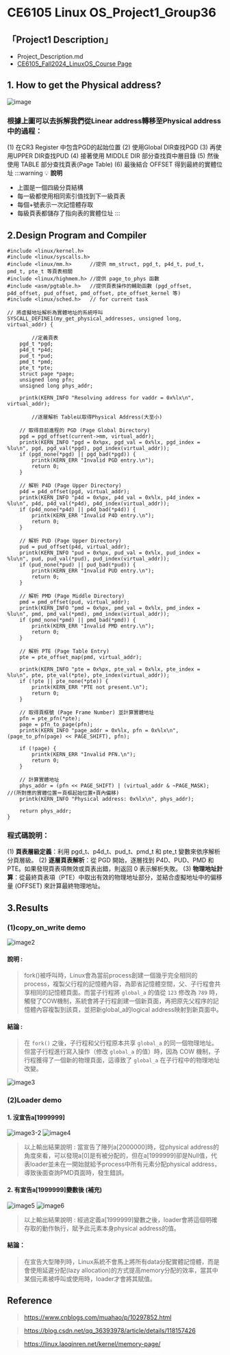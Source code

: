 CE6105 Linux OS_Project1_Group36
===

## 「Project1 Description」
- Project_Description.md
- [CE6105_Fall2024_LinuxOS_Course Page](https://staff.csie.ncu.edu.tw/hsufh/COURSES/FALL2024/linux_project_1.html)

## 1. How to get the Physical address?

![image](https://hackmd.io/_uploads/HJ8m-E2Z1l.png)


### 根據上圖可以去拆解我們從Linear address轉移至Physical address中的過程：

(1) 在CR3 Register 中包含PGD的起始位置
(2) 使用Global DIR查找PGD
(3) 再使用UPPER DIR查找PUD
(4) 接著使用 MIDDLE DIR 部分查找頁中層目錄
(5) 然後使用 TABLE 部分查找頁表(Page Table)
(6) 最後結合 OFFSET 得到最終的實體位址
:::warning
💡 **說明**
- 上圖是一個四級分頁結構
- 每一級都使用相同索引值找到下一級頁表
- 每個+號表示一次記憶體存取
- 每級頁表都儲存了指向表的實體位址
:::

## 2.Design Program and Compiler

```c=
#include <linux/kernel.h>                
#include <linux/syscalls.h>
#include <linux/mm.h>      //提供 mm_struct, pgd_t, p4d_t, pud_t, pmd_t, pte_t 等頁表相關
#include <linux/highmem.h> //提供 page_to_phys 函數
#include <asm/pgtable.h>   //提供頁表操作的輔助函數 (pgd_offset, p4d_offset, pud_offset, pmd_offset, pte_offset_kernel 等)
#include <linux/sched.h>   // for current task

// 將虛擬地址解析為實體地址的系統呼叫
SYSCALL_DEFINE1(my_get_physical_addresses, unsigned long, virtual_addr) {

		//定義頁表
    pgd_t *pgd;
    p4d_t *p4d;
    pud_t *pud;
    pmd_t *pmd;
    pte_t *pte;
    struct page *page;
    unsigned long pfn;
    unsigned long phys_addr;

    printk(KERN_INFO "Resolving address for vaddr = 0x%lx\n", virtual_addr);

		//逐層解析 Table以取得Physical Address(大至小)
		
    // 取得目前進程的 PGD (Page Global Directory)
    pgd = pgd_offset(current->mm, virtual_addr);
    printk(KERN_INFO "pgd = 0x%px, pgd_val = 0x%lx, pgd_index = %lu\n", pgd, pgd_val(*pgd), pgd_index(virtual_addr));
    if (pgd_none(*pgd) || pgd_bad(*pgd)) {
        printk(KERN_ERR "Invalid PGD entry.\n");
        return 0;
    }

    // 解析 P4D (Page Upper Directory)
    p4d = p4d_offset(pgd, virtual_addr);
    printk(KERN_INFO "p4d = 0x%px, p4d_val = 0x%lx, p4d_index = %lu\n", p4d, p4d_val(*p4d), p4d_index(virtual_addr));
    if (p4d_none(*p4d) || p4d_bad(*p4d)) {
        printk(KERN_ERR "Invalid P4D entry.\n");
        return 0;
    }

    // 解析 PUD (Page Upper Directory)
    pud = pud_offset(p4d, virtual_addr);
    printk(KERN_INFO "pud = 0x%px, pud_val = 0x%lx, pud_index = %lu\n", pud, pud_val(*pud), pud_index(virtual_addr));
    if (pud_none(*pud) || pud_bad(*pud)) {
        printk(KERN_ERR "Invalid PUD entry.\n");
        return 0;
    }

    // 解析 PMD (Page Middle Directory)
    pmd = pmd_offset(pud, virtual_addr);
    printk(KERN_INFO "pmd = 0x%px, pmd_val = 0x%lx, pmd_index = %lu\n", pmd, pmd_val(*pmd), pmd_index(virtual_addr));
    if (pmd_none(*pmd) || pmd_bad(*pmd)) {
        printk(KERN_ERR "Invalid PMD entry.\n");
        return 0;
    }

    // 解析 PTE (Page Table Entry)
    pte = pte_offset_map(pmd, virtual_addr);
    
    printk(KERN_INFO "pte = 0x%px, pte_val = 0x%lx, pte_index = %lu\n", pte, pte_val(*pte), pte_index(virtual_addr));
    if (!pte || pte_none(*pte)) {
        printk(KERN_ERR "PTE not present.\n");
        return 0;
    }

    // 取得頁框號 (Page Frame Number) 並計算實體地址
    pfn = pte_pfn(*pte);
    page = pfn_to_page(pfn);
    printk(KERN_INFO "page_addr = 0x%lx, pfn = 0x%lx\n", (page_to_pfn(page) << PAGE_SHIFT), pfn);

    if (!page) {
        printk(KERN_ERR "Invalid PFN.\n");
        return 0;
    }

    // 計算實體地址
    phys_addr = (pfn << PAGE_SHIFT) | (virtual_addr & ~PAGE_MASK); //(所對應的實體位置＝頁框起始位置+頁內偏移)
    printk(KERN_INFO "Physical address: 0x%lx\n", phys_addr);

    return phys_addr;
}
```
### 程式碼說明：
(1) **頁表層級定義**：利用 pgd_t、p4d_t、pud_t、pmd_t 和 pte_t 變數來依序解析分頁層級。
(2) **逐層頁表解析**：從 PGD 開始，逐層找到 P4D、PUD、PMD 和 PTE。如果發現頁表項無效或頁表出錯，則返回 0 表示解析失敗。
(3) **物理地址計算**：從最終頁表項（PTE）中取出有效的物理地址部分，並結合虛擬地址中的偏移量 (OFFSET) 來計算最終物理地址。
## 3.Results

### (1)copy_on_write demo


![image2](https://hackmd.io/_uploads/rJ2rZ4hZkl.png)


#### 說明 :
>fork()被呼叫時，Linux會為當前process創建一個幾乎完全相同的process，複製父行程的記憶體內容，為節省記憶體空間，父、子行程會共享相同的記憶體頁面。而當子行程將 `global_a` 的值從 `123` 修改為 `789` 時，觸發了COW機制，系統會將子行程創建一個新頁面，再把原先父程序的記憶體內容複製到該頁，並把新global_a的logical address映射到新頁面中。

#### 結論 :

>在 `fork()` 之後，子行程和父行程原本共享 `global_a` 的同一個物理地址。但當子行程進行寫入操作（修改 `global_a` 的值）時，因為 COW 機制，子行程獲得了一個新的物理頁面，這導致了 `global_a` 在子行程中的物理地址改變。

![image3](https://hackmd.io/_uploads/S1h8Z42bkx.png)


### (2)Loader demo

#### 1. 沒宣告a[1999999]

![image3-2](https://hackmd.io/_uploads/BkwYMV3byx.png)
![image4](https://hackmd.io/_uploads/HJ6PbNnbkl.png)
>以上輸出結果說明 :  當宣告了陣列a[2000000]時，從physical address的角度來看，可以發現a[0]是有被分配的，但在a[1999999]卻是Null值，代表loader並未在一開始就給予process中所有元素分配physical address，導致後面查詢PMD頁面時，發生錯誤。

#### 2. 有宣告a[1999999]變數後 (補充)

![image5](https://hackmd.io/_uploads/B1ktWN2ZJl.png)
![image6](https://hackmd.io/_uploads/BJ1o-Eh-kx.png)

>以上輸出結果說明 : 經過定義a[1999999]變數之後，loader會將這個明確存取的動作執行，賦予此元素本身physical address的值。

#### 結論：
>在宣告大型陣列時，Linux系統不會馬上將所有data分配實體記憶體，而是會使用延遲分配(lazy allocation)的方式提高memory分配的效率，當其中某個元素被呼叫或使用時，loader才會將其賦值。

## Reference
> https://www.cnblogs.com/muahao/p/10297852.html

>https://blog.csdn.net/qq_36393978/article/details/118157426

>https://linux.laoqinren.net/kernel/memory-page/